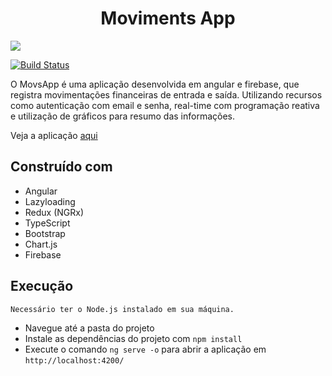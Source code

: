 <h1 align="center">Moviments App</h1>
<p align-"center">
  <img src="https://i.imgur.com/epLMcJZ.png" />
</p>

[![Build Status](https://travis-ci.org/WillACosta/movs-app.svg?branch=master)](https://travis-ci.org/WillACosta/movs-app)

O MovsApp é uma aplicação desenvolvida em angular e firebase, que registra movimentações financeiras de entrada e saída. Utilizando recursos como autenticação com email e senha, real-time com programação reativa e utilização de gráficos para resumo das informações.

Veja a aplicação [aqui](https://movimentsapp.netlify.app/)

## Construído com

- Angular
- Lazyloading
- Redux (NGRx)
- TypeScript
- Bootstrap
- Chart.js
- Firebase

## Execução

    Necessário ter o Node.js instalado em sua máquina.

- Navegue até a pasta do projeto
- Instale as dependências do projeto com `npm install`
- Execute o comando `ng serve -o` para abrir a aplicação em `http://localhost:4200/`
